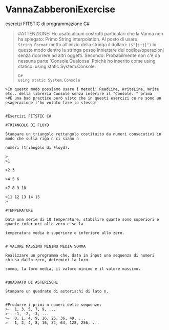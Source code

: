 # VannaZabberoniExercise
esercizi FITSTIC di programmazione C#

> #ATTENZIONE:
>Ho usato alcuni costrutti particolari che la Vanna non ha spiegato:
>Primo String interpolation. Al posto di usare ```String.Format``` metto all'inizio della stringa il dollaro: ```($"{j+j}")``` in questo modo dentro la stringa posso inniettare del codice/operazioni senza ricorrere ad altri oggetti.
>Secondo: Probabilmente non c'è da nessuna parte 'Console.Qualcosa' Poichè ho inserito come using statico: using static System.Console:
>```
>C# 
>using static System.Console
```
>In questo modo possiamo usare i metodi: ReadLine, WriteLine, Write etc.. della libreria Console senza inserire il "Console. " prima
>#È una bad practice però visto che in questi esercizi ce ne sono un esagerazione l'ho voluto fare lo stesso!


#Esercizi FITSTIC C# 

#TRIANGOLO DI FLOYD

Stampare un triangolo rettangolo costituito da numeri consecutivi in modo che sulla riga n ci siano n

numeri (triangolo di Floyd).

>
>1

>2 3

>4 5 6

>7 8 9 10

>11 12 13 14 15
>

#TEMPERATURE

Data una serie di 10 temperature, stabilire quante sono superiori e quante inferiori allo zero e se la

temperatura media è superiore o inferiore allo zero.


# VALORE MASSIMO MINIMO MEDIA SOMMA

Realizzare un programma che, data in input una sequenza di numeri chiusa dallo zero, determini la loro

somma, la loro media, il valore minimo e il valore massimo.


#QUADRATO DI ASTERISCHI

Stampare un quadrato di asterischi di lato n.


#Produrre i primi n numeri delle sequenze:
>-	1, 3, 5, 7, 9, ...
>-	-1, -2, -3, ...
>-	0, 1, 4, 9, 16, 25, 36, 49, ...
>-	1, 2, 4, 8, 16, 32, 64, 128, 256, ... 

